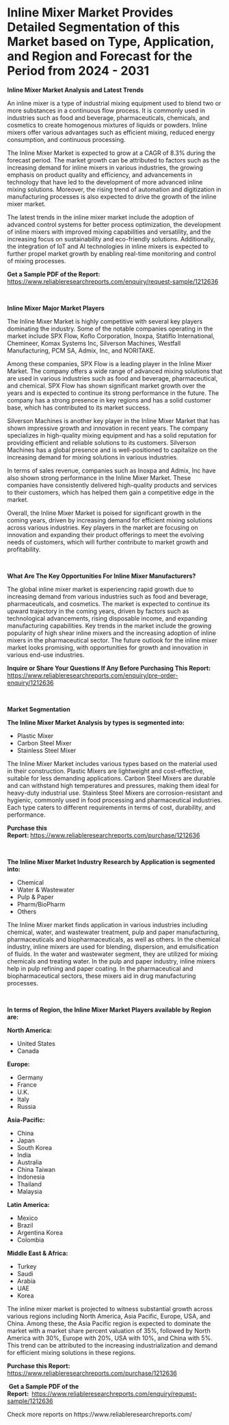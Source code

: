 <p><h1>Inline Mixer Market Provides Detailed Segmentation of this Market based on Type, Application, and Region and Forecast for the Period from 2024 - 2031</h1></p><p><strong>Inline Mixer Market Analysis and Latest Trends</strong></p>
<p><p>An inline mixer is a type of industrial mixing equipment used to blend two or more substances in a continuous flow process. It is commonly used in industries such as food and beverage, pharmaceuticals, chemicals, and cosmetics to create homogenous mixtures of liquids or powders. Inline mixers offer various advantages such as efficient mixing, reduced energy consumption, and continuous processing.</p><p>The Inline Mixer Market is expected to grow at a CAGR of 8.3% during the forecast period. The market growth can be attributed to factors such as the increasing demand for inline mixers in various industries, the growing emphasis on product quality and efficiency, and advancements in technology that have led to the development of more advanced inline mixing solutions. Moreover, the rising trend of automation and digitization in manufacturing processes is also expected to drive the growth of the inline mixer market.</p><p>The latest trends in the inline mixer market include the adoption of advanced control systems for better process optimization, the development of inline mixers with improved mixing capabilities and versatility, and the increasing focus on sustainability and eco-friendly solutions. Additionally, the integration of IoT and AI technologies in inline mixers is expected to further propel market growth by enabling real-time monitoring and control of mixing processes.</p></p>
<p><strong>Get a Sample PDF of the Report:&nbsp;</strong> <a href="https://www.reliableresearchreports.com/enquiry/request-sample/1212636">https://www.reliableresearchreports.com/enquiry/request-sample/1212636</a></p>
<p>&nbsp;</p>
<p><strong>Inline Mixer Major Market Players</strong></p>
<p><p>The Inline Mixer Market is highly competitive with several key players dominating the industry. Some of the notable companies operating in the market include SPX Flow, Koflo Corporation, Inoxpa, Statiflo International, Chemineer, Komax Systems Inc, Silverson Machines, Westfall Manufacturing, PCM SA, Admix, Inc, and NORITAKE.</p><p>Among these companies, SPX Flow is a leading player in the Inline Mixer Market. The company offers a wide range of advanced mixing solutions that are used in various industries such as food and beverage, pharmaceutical, and chemical. SPX Flow has shown significant market growth over the years and is expected to continue its strong performance in the future. The company has a strong presence in key regions and has a solid customer base, which has contributed to its market success.</p><p>Silverson Machines is another key player in the Inline Mixer Market that has shown impressive growth and innovation in recent years. The company specializes in high-quality mixing equipment and has a solid reputation for providing efficient and reliable solutions to its customers. Silverson Machines has a global presence and is well-positioned to capitalize on the increasing demand for mixing solutions in various industries.</p><p>In terms of sales revenue, companies such as Inoxpa and Admix, Inc have also shown strong performance in the Inline Mixer Market. These companies have consistently delivered high-quality products and services to their customers, which has helped them gain a competitive edge in the market.</p><p>Overall, the Inline Mixer Market is poised for significant growth in the coming years, driven by increasing demand for efficient mixing solutions across various industries. Key players in the market are focusing on innovation and expanding their product offerings to meet the evolving needs of customers, which will further contribute to market growth and profitability.</p></p>
<p>&nbsp;</p>
<p><strong>What Are The Key Opportunities For Inline Mixer Manufacturers?</strong></p>
<p><p>The global inline mixer market is experiencing rapid growth due to increasing demand from various industries such as food and beverage, pharmaceuticals, and cosmetics. The market is expected to continue its upward trajectory in the coming years, driven by factors such as technological advancements, rising disposable income, and expanding manufacturing capabilities. Key trends in the market include the growing popularity of high shear inline mixers and the increasing adoption of inline mixers in the pharmaceutical sector. The future outlook for the inline mixer market looks promising, with opportunities for growth and innovation in various end-use industries.</p></p>
<p><strong>Inquire or Share Your Questions If Any Before Purchasing This Report:</strong> <a href="https://www.reliableresearchreports.com/enquiry/pre-order-enquiry/1212636">https://www.reliableresearchreports.com/enquiry/pre-order-enquiry/1212636</a></p>
<p>&nbsp;</p>
<p><strong>Market Segmentation</strong></p>
<p><strong>The Inline Mixer Market Analysis by types is segmented into:</strong></p>
<p><ul><li>Plastic Mixer</li><li>Carbon Steel Mixer</li><li>Stainless Steel Mixer</li></ul></p>
<p><p>The Inline Mixer Market includes various types based on the material used in their construction. Plastic Mixers are lightweight and cost-effective, suitable for less demanding applications. Carbon Steel Mixers are durable and can withstand high temperatures and pressures, making them ideal for heavy-duty industrial use. Stainless Steel Mixers are corrosion-resistant and hygienic, commonly used in food processing and pharmaceutical industries. Each type caters to different requirements in terms of cost, durability, and performance.</p></p>
<p><strong>Purchase this Report:&nbsp;</strong><a href="https://www.reliableresearchreports.com/purchase/1212636">https://www.reliableresearchreports.com/purchase/1212636</a></p>
<p>&nbsp;</p>
<p><strong>The Inline Mixer Market Industry Research by Application is segmented into:</strong></p>
<p><ul><li>Chemical</li><li>Water & Wastewater</li><li>Pulp & Paper</li><li>Pharm/BioPharm</li><li>Others</li></ul></p>
<p><p>The Inline Mixer market finds application in various industries including chemical, water, and wastewater treatment, pulp and paper manufacturing, pharmaceuticals and biopharmaceuticals, as well as others. In the chemical industry, inline mixers are used for blending, dispersion, and emulsification of fluids. In the water and wastewater segment, they are utilized for mixing chemicals and treating water. In the pulp and paper industry, inline mixers help in pulp refining and paper coating. In the pharmaceutical and biopharmaceutical sectors, these mixers aid in drug manufacturing processes.</p></p>
<p>&nbsp;</p>
<p><strong>In terms of Region, the Inline Mixer Market Players available by Region are:</strong></p>
<p>
    <p> <strong> North America: </strong>
        <ul>
            <li>United States</li>
            <li>Canada</li>
        </ul>
        </p> 
    <p> <strong> Europe: </strong>
        <ul>
            <li>Germany</li>
            <li>France</li>
            <li>U.K.</li>
            <li>Italy</li>
            <li>Russia</li>
        </ul>
        </p> 
    <p> <strong> Asia-Pacific: </strong>
        <ul>
            <li>China</li>
            <li>Japan</li>
            <li>South Korea</li>
            <li>India</li>
            <li>Australia</li>
            <li>China Taiwan</li>
            <li>Indonesia</li>
            <li>Thailand</li>
            <li>Malaysia</li>
        </ul>
        </p> 
    <p> <strong> Latin America: </strong>
        <ul>
            <li>Mexico</li>
            <li>Brazil</li>
            <li>Argentina Korea</li>
            <li>Colombia</li>
        </ul>
        </p> 
    <p> <strong> Middle East & Africa: </strong>
        <ul>
            <li>Turkey</li>
            <li>Saudi</li>
            <li>Arabia</li>
            <li>UAE</li>
            <li>Korea</li>
        </ul>
    </p>
    </p>
<p><p>The inline mixer market is projected to witness substantial growth across various regions including North America, Asia Pacific, Europe, USA, and China. Among these, the Asia Pacific region is expected to dominate the market with a market share percent valuation of 35%, followed by North America with 30%, Europe with 20%, USA with 10%, and China with 5%. This trend can be attributed to the increasing industrialization and demand for efficient mixing solutions in these regions.</p></p>
<p><strong>Purchase this Report: </strong><a href="https://www.reliableresearchreports.com/purchase/1212636">https://www.reliableresearchreports.com/purchase/1212636</a></p>
<p>&nbsp;<strong>Get a Sample PDF of the Report:&nbsp;&nbsp;</strong><a href="https://www.reliableresearchreports.com/enquiry/request-sample/1212636">https://www.reliableresearchreports.com/enquiry/request-sample/1212636</a></p>
<p><strong></strong></p>
<p>Check more reports on https://www.reliableresearchreports.com/</p>